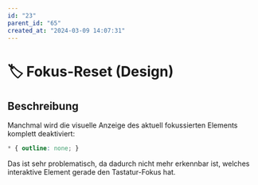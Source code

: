 ```yaml
---
id: "23"
parent_id: "65"
created_at: "2024-03-09 14:07:31"
---
```


# 🏷️ Fokus-Reset (Design)

## Beschreibung

Manchmal wird die visuelle Anzeige des aktuell fokussierten Elements komplett deaktiviert:

```css
* { outline: none; }
```

Das ist sehr problematisch, da dadurch nicht mehr erkennbar ist, welches interaktive Element gerade den Tastatur-Fokus hat.
